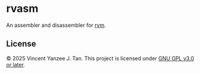# rvasm

An assembler and disassembler for [rvm](https://github.com/vytdev/rvm).

## License

&copy; 2025 Vincent Yanzee J. Tan. This project is licensed under
[GNU GPL v3.0 or later](./COPYING).
